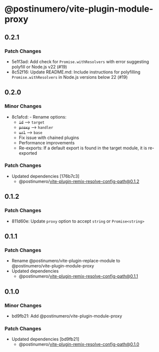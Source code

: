 # @postinumero/vite-plugin-module-proxy

## 0.2.1

### Patch Changes

- 5e1f3ad: Add check for `Promise.withResolvers` with error suggesting polyfill or Node.js v22 (#19)
- 8c52f16: Update README.md: Include instructions for polyfilling `Promise.withResolvers` in Node.js versions below 22 (#19)

## 0.2.0

### Minor Changes

- 8c1afcd: - Rename options:
  - ~~`id`~~ --> `target`
  - ~~`proxy`~~ --> `handler`
  - ~~`url`~~ --> `base`
  - Fix issue with chained plugins
  - Performance improvements
  - Re-exports: If a default export is found in the target module, it is re-exported

### Patch Changes

- Updated dependencies [176b7c3]
  - @postinumero/vite-plugin-remix-resolve-config-path@0.1.2

## 0.1.2

### Patch Changes

- 811d60e: Update `proxy` option to accept `string` or `Promise<string>`

## 0.1.1

### Patch Changes

- Rename @postinumero/vite-plugin-replace-module to @postinumero/vite-plugin-module-proxy
- Updated dependencies
  - @postinumero/vite-plugin-remix-resolve-config-path@0.1.1

## 0.1.0

### Minor Changes

- bd9fb21: Add @postinumero/vite-plugin-module-proxy

### Patch Changes

- Updated dependencies [bd9fb21]
  - @postinumero/vite-plugin-remix-resolve-config-path@0.1.0

